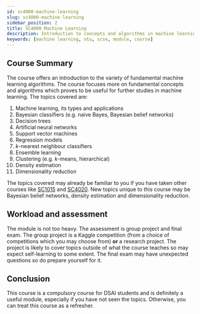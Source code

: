 ```yaml
---
id: sc4000-machine-learning
slug: sc4000-machine-learning
sidebar_position: 2
title: SC4000 Machine Learning
description: Introduction to concepts and algorithms in machine learning
keywords: [machine learning, ntu, scse, module, course]
---
```


## Course Summary

The course offers an introduction to the variety of fundamental machine learning algorithms. The course focuses more on fundamental concepts and algorithms which proves to be useful for further studies in machine learning. The topics covered are:

1. Machine learning, its types and applications
2. Bayesian classifiers (e.g. naive Bayes, Bayesian belief networks)
3. Decision trees
4. Artificial neural networks
5. Support vector machines
6. Regression models
7. *k*-nearest neighbour classifiers
8. Ensemble learning
9. Clustering (e.g. *k*-means, hierarchical)
10. Density estimation
11. Dimensionality reduction

The topics covered may already be familiar to you if you have taken other courses like [SC1015](../Y1S2/SC1015%20Introduction%20to%20Data%20Science%20and%20AI.md) and [SC4020](../SC4020%20Data%20Analytics%20and%20Mining.md). New topics unique to this course may be Bayesian belief networks, density estimation and dimensionality reduction.

## Workload and assessment

The module is not too heavy. The assessment is group project and final exam. The group project is a Kaggle competition (from a choice of competitions which you may choose from) **or** a research project. The project is likely to cover topics outside of what the course teaches so may expect self-learning to some extent. The final exam may have unexpected questions so do prepare yourself for it.

## Conclusion

This course is a compulsory course for DSAI students and is definitely a useful module, especially if you have not seen the topics. Otherwise, you can treat this course as a refresher.
